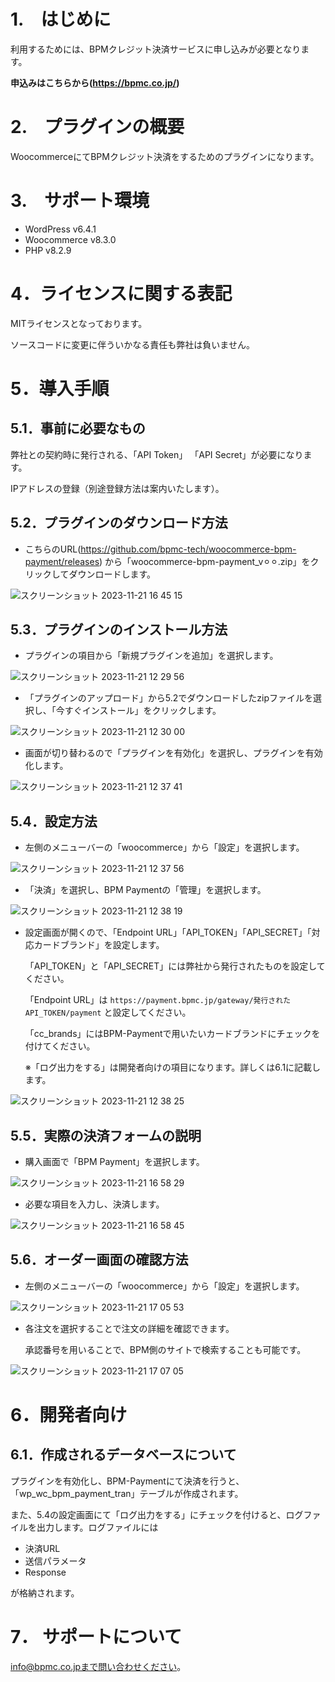 # 1.　はじめに
利用するためには、BPMクレジット決済サービスに申し込みが必要となります。

**申込みはこちらから(https://bpmc.co.jp/)**

# 2.　プラグインの概要
WoocommerceにてBPMクレジット決済をするためのプラグインになります。

# 3.　サポート環境
- WordPress v6.4.1
- Woocommerce v8.3.0
- PHP v8.2.9

# 4．ライセンスに関する表記

MITライセンスとなっております。

ソースコードに変更に伴ういかなる責任も弊社は負いません。

# 5．導入手順
## 5.1．事前に必要なもの
弊社との契約時に発行される、「API Token」 「API Secret」が必要になります。
      
IPアドレスの登録（別途登録方法は案内いたします）。

## 5.2．プラグインのダウンロード方法
- こちらのURL(https://github.com/bpmc-tech/woocommerce-bpm-payment/releases)
  から「woocommerce-bpm-payment_v⚪︎⚪︎.zip」をクリックしてダウンロードします。
  
![スクリーンショット 2023-11-21 16 45 15](https://github.com/bpmc-tech/woocommerce-bpm-payment/assets/138442046/b651eff1-b0a0-46ab-bff7-1ab380fdf298)

## 5.3．プラグインのインストール方法
- プラグインの項目から「新規プラグインを追加」を選択します。
  
![スクリーンショット 2023-11-21 12 29 56](https://github.com/bpmc-tech/woocommerce-bpm-payment/assets/138442046/3b306ccb-6f35-4c61-ad5e-71dc385eb9d8)

- 「プラグインのアップロード」から5.2でダウンロードしたzipファイルを選択し、「今すぐインストール」をクリックします。
  
![スクリーンショット 2023-11-21 12 30 00](https://github.com/bpmc-tech/woocommerce-bpm-payment/assets/138442046/43812e9b-f726-4563-a1ed-a60890b8bfd5)

- 画面が切り替わるので「プラグインを有効化」を選択し、プラグインを有効化します。
  
![スクリーンショット 2023-11-21 12 37 41](https://github.com/bpmc-tech/woocommerce-bpm-payment/assets/138442046/5e3f81be-db76-4e41-a16c-07299369bcb2)

## 5.4．設定方法
- 左側のメニューバーの「woocommerce」から「設定」を選択します。
  
![スクリーンショット 2023-11-21 12 37 56](https://github.com/bpmc-tech/woocommerce-bpm-payment/assets/138442046/144ddb4d-a537-43c5-ab94-9990e608d039)

- 「決済」を選択し、BPM Paymentの「管理」を選択します。

![スクリーンショット 2023-11-21 12 38 19](https://github.com/bpmc-tech/woocommerce-bpm-payment/assets/138442046/93211488-fb3d-4223-a559-34dd19e17712)

- 設定画面が開くので、「Endpoint URL」「API_TOKEN」「API_SECRET」「対応カードブランド」を設定します。

  「API_TOKEN」と「API_SECRET」には弊社から発行されたものを設定してください。
  
  「Endpoint URL」は `https://payment.bpmc.jp/gateway/発行されたAPI_TOKEN/payment` と設定してください。

  「cc_brands」にはBPM-Paymentで用いたいカードブランドにチェックを付けてください。

  ※「ログ出力をする」は開発者向けの項目になります。詳しくは6.1に記載します。

![スクリーンショット 2023-11-21 12 38 25](https://github.com/bpmc-tech/woocommerce-bpm-payment/assets/138442046/8e43240d-5560-4d87-8fdd-e247441d88da)


## 5.5．実際の決済フォームの説明
- 購入画面で「BPM Payment」を選択します。

![スクリーンショット 2023-11-21 16 58 29](https://github.com/bpmc-tech/woocommerce-bpm-payment/assets/138442046/1e763ca7-7e2c-4247-949b-b2184774d0d7)

- 必要な項目を入力し、決済します。

![スクリーンショット 2023-11-21 16 58 45](https://github.com/bpmc-tech/woocommerce-bpm-payment/assets/138442046/b3800260-6da9-4dbc-b674-6f00f0aae5fb)

## 5.6．オーダー画面の確認方法
- 左側のメニューバーの「woocommerce」から「設定」を選択します。

![スクリーンショット 2023-11-21 17 05 53](https://github.com/bpmc-tech/woocommerce-bpm-payment/assets/138442046/a1ec36a3-cb1c-43cf-a457-d53a904afb70)

- 各注文を選択することで注文の詳細を確認できます。
  
  承認番号を用いることで、BPM側のサイトで検索することも可能です。

![スクリーンショット 2023-11-21 17 07 05](https://github.com/bpmc-tech/woocommerce-bpm-payment/assets/138442046/245b526a-ec04-4f71-8281-85467921c727)

# 6．開発者向け
## 6.1．作成されるデータベースについて
プラグインを有効化し、BPM-Paymentにて決済を行うと、「wp_wc_bpm_payment_tran」テーブルが作成されます。

また、5.4の設定画面にて「ログ出力をする」にチェックを付けると、ログファイルを出力します。ログファイルには
 
 - 決済URL
 - 送信パラメータ
 - Response
  
が格納されます。

# 7． サポートについて
info@bpmc.co.jpまで問い合わせください。
